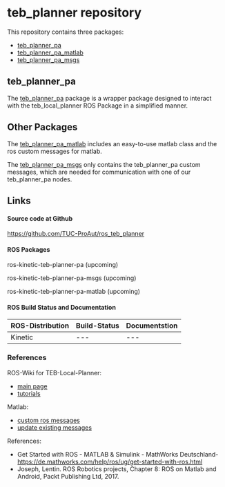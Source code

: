 # teb_planner repository

This repository contains three packages:
- [teb_planner_pa](teb_planner/teb_planner_pa)
- [teb_planner_pa_matlab](teb_planner/teb_planner_pa_matlab)
- [teb_planner_pa_msgs](teb_planner/teb_planner_pa_msgs)


## teb_planner_pa

The [teb_planner_pa](teb_planner/teb_planner_pa) package is a wrapper
package designed to interact with the teb_local_planner ROS Package in a 
simplified manner. 

## Other Packages

The [teb_planner_pa_matlab](teb_planner/teb_planner_pa_msgs) includes an 
easy-to-use matlab class and the ros custom messages for matlab.

The [teb_planner_pa_msgs](teb_planner/teb_planner_pa_msgs) only contains the 
teb_planner_pa custom messages, which are needed for communication with one of 
our teb_planner_pa nodes.

## Links

#### Source code at Github

https://github.com/TUC-ProAut/ros_teb_planner

#### ROS Packages

ros-kinetic-teb-planner-pa (upcoming)

ros-kinetic-teb-planner-pa-msgs (upcoming)

ros-kinetic-teb-planner-pa-matlab (upcoming)


#### ROS Build Status and Documentation

**ROS-Distribution** | **Build-Status** | **Documentstion**
---------------------|------------------|------------------
Kinetic              | ---              | ---

### References

ROS-Wiki for TEB-Local-Planner:

* [main page](http://wiki.ros.org/teb_local_planner)
* [tutorials](http://wiki.ros.org/teb_local_planner/Tutorials)

Matlab:

* [custom ros messages](https://de.mathworks.com/help/ros/ug/ros-custom-message-support.html)
* [update existing messages](https://de.mathworks.com/matlabcentral/answers/283695-updating-existing-custom-message-types-with-rosgenmsg)

References:

* Get Started with ROS - MATLAB & Simulink - MathWorks Deutschland- https://de.mathworks.com/help/ros/ug/get-started-with-ros.html
* Joseph, Lentin. ROS Robotics projects, Chapter 8: ROS on Matlab and Android, Packt Publishing Ltd, 2017.


